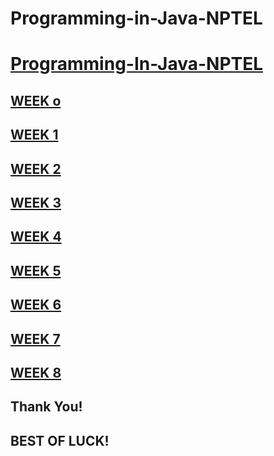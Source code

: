 # Programming-in-Java-NPTEL

# [Programming-In-Java-NPTEL](https://github.com/iamaslamkhan/Programming-in-Java)

## [WEEK o](https://github.com/iamaslamkhan/NPTEL/tree/main/Programming-In-Java/Week-0)


## [WEEK 1](https://github.com/iamaslamkhan/Programming-in-Java/tree/master/Week%201)

## [WEEK 2](https://github.com/iamaslamkhan/Programming-in-Java/tree/master/Week%202)

## [WEEK 3](https://github.com/iamaslamkhan/Programming-in-Java/tree/master/Week%203)

## [WEEK 4](https://github.com/iamaslamkhan/Programming-in-Java/tree/master/Week%204)

## [WEEK 5](https://github.com/iamaslamkhan/Programming-in-Java/tree/master/Week%205)

## [WEEK 6](https://github.com/iamaslamkhan/Programming-in-Java/tree/master/Week%206)

## [WEEK 7](https://github.com/iamaslamkhan/Programming-in-Java/tree/master/Week%207)

## [WEEK 8](https://github.com/iamaslamkhan/Programming-in-Java/tree/master/Week%208)

## Thank You!

## BEST OF LUCK!
